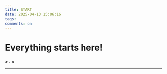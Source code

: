 ```yaml
---
title: START
date: 2025-04-13 15:06:16
tags: 
comments: on
---
```



# Everything starts here!

***\> . <***

---